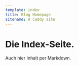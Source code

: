 ```yaml
---
template: index
title: Blog Homepage
sitename: A Caddy site
---
```


# Die Index-Seite.

Auch hier Inhalt per Markdown.
